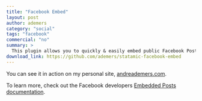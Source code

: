 ```yaml
---
title: "Facebook Embed"
layout: post
author: ademers
category: "social"
tags: "facebook"
commercial: "no"
summary: >
  This plugin allows you to quickly & easily embed public Facebook Posts into Statamic-powered websites.
download_link: https://github.com/ademers/statamic-facebook-embed
---
```

You can see it in action on my personal site, [andreademers.com](http://andreademers.com/statamic-facebook-embed-plugin).

To learn more, check out the Facebook developers [Embedded Posts documentation](https://developers.facebook.com/docs/plugins/embedded-posts/).
